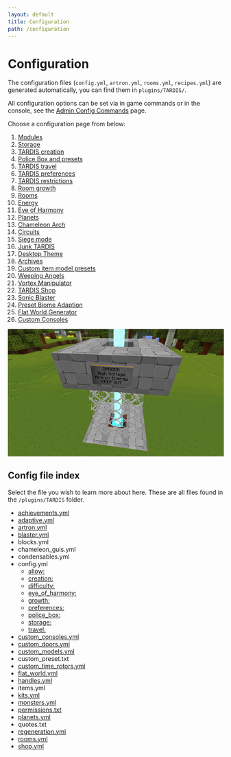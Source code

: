 ```yaml
---
layout: default
title: Configuration
path: /configuration
---
```


# Configuration

The configuration files (`config.yml`, `artron.yml`, `rooms.yml`, `recipes.yml`) are generated automatically, you can find them
in `plugins/TARDIS/`.

All configuration options can be set via in game commands or in the console, see
the [Admin Config Commands](/commands/config) page.

Choose a configuration page from below:

1. [Modules](/modules)
2. [Storage](/configuration/storage)
3. [TARDIS creation](/configuration/creation)
4. [Police Box and presets](/configuration/preset)
5. [TARDIS travel](/configuration/travel)
6. [TARDIS preferences](/configuration/prefs)
7. [TARDIS restrictions](/configuration/allow)
8. [Room growth](/configuration/growth)
9. [Rooms](/configuration/rooms)
10. [Energy](/configuration/energy)
11. [Eye of Harmony](/configuration/eye-of-harmony)
12. [Planets](/configuration/planets)
13. [Chameleon Arch](/chameleon-arch#chameleon-arch-configuration)
14. [Circuits](/circuit-use#configuration-options)
15. [Siege mode](/siege-mode#configuration)
16. [Junk TARDIS](/junk-tardis#config-options)
17. [Desktop Theme](/desktop-theme#config-options)
18. [Archives](/archive#config-options)
19. [Custom item model presets](/custom-model-presets)
20. [Weeping Angels](/configuration/monsters)
21. [Vortex Manipulator](/modules/vortex-manipulator#configuration)
22. [TARDIS Shop](/modules/tardis-shop#config-options)
23. [Sonic Blaster](/modules/sonic-blaster#configuration)
24. [Preset Biome Adaption](/adaptive-presets)
25. [Flat World Generator](/modules/generators#configurable-flat-world)
26. [Custom Consoles](/custom-consoles)

![Recharger](/images/docs/recharger.jpg)

## Config file index

Select the file you wish to learn more about here. These are all files found in the `/plugins/TARDIS` folder.

* [achievements.yml](/achievements.md#customising-achievements)
* [adaptive.yml](/adaptive-presets.mdx)
* [artron.yml](/configuration/energy.mdx)
* [blaster.yml](/modules/sonic-blaster.md#configuration)
* blocks.yml
* chameleon_guis.yml
* condensables.yml
* config.yml
  * [allow:](/configuration/allow.mdx)
  * [creation:](/configuration/creation.mdx)
  * [difficulty:](/configuration/difficulty.mdx)
  * [eye_of_harmony:](/configuration/eye-of-harmony.mdx)
  * [growth:](/configuration/growth.mdx)
  * [preferences:](/configuration/prefs.mdx)
  * [police_box:](/configuration/preset.mdx)
  * [storage:](/configuration/storage.mdx)
  * [travel:](/configuration/travel.mdx)
* [custom_consoles.yml](custom-consoles.md)
* [custom_doors.yml](custom-doors.mdx)
* [custom_models.yml](custom-model-presets.md)
* custom_preset.txt
* [custom_time_rotors.yml](custom-rotors.mdx)
* [flat_world.yml](/modules/generators.md#configurable-flat-world)
* [handles.yml](handles.md#config-options)
* items.yml
* [kits.yml](kits.md#configuring-kits)
* [monsters.yml](/configuration/monsters.md)
* [permissions.txt](add-permissions.md)
* [planets.yml](/configuration/planets.mdx)
* quotes.txt
* [regeneration.yml](/modules/regeneration.mdx#configuration-options)
* [rooms.yml](/configuration/rooms.md)
* [shop.yml](/modules/tardis-shop.mdx#config-options)
